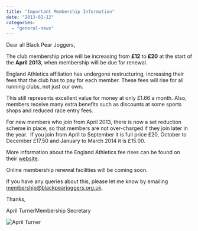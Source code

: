 ```yaml
---
title: "Important Membership Information"
date: "2013-02-12"
categories: 
  - "general-news"
---
```


Dear all Black Pear Joggers,

The club membership price will be increasing from **£12** to **£20** at the start of the **April 2013**, when membership will be due for renewal.

England Athletics affiliation has undergone restructuring, increasing their fees that the club has to pay for each member. These fees will rise for all running clubs, not just our own.

This still represents excellent value for money at only £1.66 a month. Also, members receive many extra benefits such as discounts at some sports shops and reduced race entry fees.

For new members who join from April 2013, there is now a set reduction scheme in place, so that members are not over-charged if they join later in the year.  If you join from April to September it is full price £20, October to December £17.50 and January to March 2014 it is £15.00.

More information about the England Athletics fee rises can be found on their [website](http://www.englandathletics.org/page.asp?section=1743&sectionTitle=2013-17+Affiliation).

Online membership renewal facilities will be coming soon.

If you have any queries about this, please let me know by emailing [membership@blackpearjoggers.org.uk](mailto:membership@blackpearjoggers.org.uk).

Thanks,

April TurnerMembership Secretary

![April Turner](https://bpj.org.uk/wp-content/uploads/2012/05/committee-april-turner-150x150.jpg)
